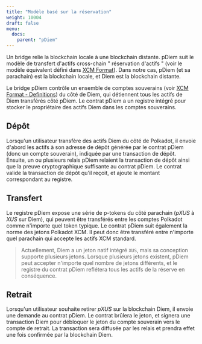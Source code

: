 ```yaml
---
title: "Modèle basé sur la réservation"
weight: 10004
draft: false
menu:
  docs:
    parent: "pDiem"
---
```


Un bridge relie la blockchain locale à une blockchain distante. pDiem suit le modèle de transfert d'actifs cross-chain " réservation d'actifs " (voir le modèle équivalent défini dans [XCM Format](https://github.com/paritytech/xcm-format#depositreserveasset)). Dans notre cas, pDiem (et sa parachain) est la blockchain locale, et Diem est la blockchain distante.

Le bridge pDiem contrôle un ensemble de comptes souverains (voir [XCM Format - Definitions](https://github.com/paritytech/xcm-format#definitions)) du côté de Diem, qui détiennent tous les actifs de Diem transférés côté pDiem. Le contrat pDiem a un registre intégré pour stocker le propriétaire des actifs Diem dans les comptes souverains.

## Dépôt

Lorsqu'un utilisateur transfère des actifs Diem du côté de Polkadot, il envoie d'abord les actifs à son adresse de dépôt générée par le contrat pDiem (donc un compte souverain), indiquée par une transaction de dépôt. Ensuite, un ou plusieurs relais pDiem relaient la transaction de dépôt ainsi que la preuve cryptographique suffisante au contrat pDiem. Le contrat valide la transaction de dépôt qu'il reçoit, et ajoute le montant correspondant au registre.

## Transfert

Le registre pDiem expose une série de p-tokens du côté parachain (*pXUS* à *XUS* sur Diem), qui peuvent être transférés entre les comptes Polkadot comme n'importe quel token typique. Le contrat pDiem suit également la norme des jetons Polkadot XCM. Il peut donc être transféré entre n'importe quel parachain qui accepte les actifs XCM standard.

> Actuellement, Diem a un jeton natif intégré `XUS`, mais sa conception supporte plusieurs jetons. Lorsque plusieurs jetons existent, pDiem peut accepter n'importe quel nombre de jetons différents, et le registre du contrat pDiem reflétera tous les actifs de la réserve en conséquence.

## Retrait

Lorsqu'un utilisateur souhaite retirer *pXUS* sur la blockchain Diem, il envoie une demande au contrat pDiem. Le contrat brûlera le jeton, et signera une transaction Diem pour débloquer le jeton du compte souverain vers le compte de retrait. La transaction sera diffusée par les relais et prendra effet une fois confirmée par la blockchain Diem.
